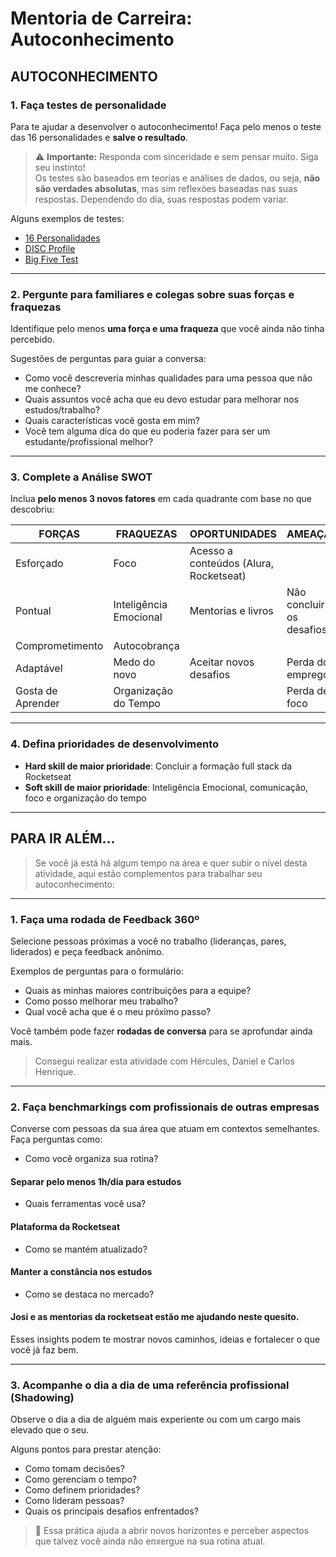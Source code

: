 # Mentoria de Carreira: Autoconhecimento

## AUTOCONHECIMENTO

### 1. Faça testes de personalidade

Para te ajudar a desenvolver o autoconhecimento! Faça pelo menos o teste das 16 personalidades e **salve o resultado**.

> ⚠️ **Importante:** Responda com sinceridade e sem pensar muito. Siga seu instinto!  
> Os testes são baseados em teorias e análises de dados, ou seja, **não são verdades absolutas**, mas sim reflexões baseadas nas suas respostas. Dependendo do dia, suas respostas podem variar.

Alguns exemplos de testes:

- [16 Personalidades](https://www.16personalities.com/br/teste-de-personalidade)
- [DISC Profile](https://www.mydiscprofile.com/pt-br/free-personality-test.php)
- [Big Five Test](https://bigfive-test.com/pt)

---

### 2. Pergunte para familiares e colegas sobre suas forças e fraquezas

Identifique pelo menos **uma força e uma fraqueza** que você ainda não tinha percebido.

Sugestões de perguntas para guiar a conversa:

- Como você descreveria minhas qualidades para uma pessoa que não me conhece?
- Quais assuntos você acha que eu devo estudar para melhorar nos estudos/trabalho?
- Quais características você gosta em mim?
- Você tem alguma dica do que eu poderia fazer para ser um estudante/profissional melhor?

---

### 3. Complete a Análise SWOT

Inclua **pelo menos 3 novos fatores** em cada quadrante com base no que descobriu:

| **FORÇAS** | **FRAQUEZAS** | **OPORTUNIDADES** | **AMEAÇAS** |
|-----------|----------------|--------------------|--------------|
|Esforçado   | Foco               |Acesso a conteúdos (Alura, Rocketseat)                    |              |
|Pontual    | Inteligência Emocional               |Mentorias e livros                    |Não concluir os desafios              |
|Comprometimento           |Autocobrança                |                    |              |
|Adaptável        |Medo do novo                |Aceitar novos desafios                    |Perda do emprego              |
|Gosta de Aprender           | Organização do Tempo               |                    |Perda de foco              |

---

### 4. Defina prioridades de desenvolvimento

- **Hard skill de maior prioridade**: Concluir a formação full stack da Rocketseat
- **Soft skill de maior prioridade**: Inteligência Emocional, comunicação, foco e organização do tempo

---

## PARA IR ALÉM…

> Se você já está há algum tempo na área e quer subir o nível desta atividade, aqui estão complementos para trabalhar seu autoconhecimento:

---

### 1. Faça uma rodada de Feedback 360º

Selecione pessoas próximas a você no trabalho (lideranças, pares, liderados) e peça feedback anônimo.

Exemplos de perguntas para o formulário:

- Quais as minhas maiores contribuições para a equipe?
- Como posso melhorar meu trabalho?
- Qual você acha que é o meu próximo passo?

Você também pode fazer **rodadas de conversa** para se aprofundar ainda mais.
> Consegui realizar esta atividade com Hércules, Daniel e Carlos Henrique.
---

### 2. Faça benchmarkings com profissionais de outras empresas

Converse com pessoas da sua área que atuam em contextos semelhantes. Faça perguntas como:

- Como você organiza sua rotina? 
#### Separar pelo menos 1h/dia para estudos
- Quais ferramentas você usa? 
#### Plataforma da Rocketseat
- Como se mantém atualizado? 
#### Manter a constância nos estudos
- Como se destaca no mercado? 
#### Josi e as mentorias da rocketseat estão me ajudando neste quesito.

Esses insights podem te mostrar novos caminhos, ideias e fortalecer o que você já faz bem.

---

### 3. Acompanhe o dia a dia de uma referência profissional (Shadowing)

Observe o dia a dia de alguém mais experiente ou com um cargo mais elevado que o seu.

Alguns pontos para prestar atenção:

- Como tomam decisões?
- Como gerenciam o tempo?
- Como definem prioridades?
- Como lideram pessoas?
- Quais os principais desafios enfrentados?

> 👀 Essa prática ajuda a abrir novos horizontes e perceber aspectos que talvez você ainda não enxergue na sua rotina atual.
